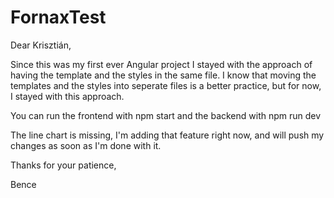 # FornaxTest

Dear Krisztián,

Since this was my first ever Angular project I stayed with the approach of having the template and the styles in the same file. I know that moving the templates and the styles into seperate files is a better practice, but for now, I stayed with this approach.

You can run the frontend with npm start and the backend with npm run dev

The line chart is missing, I'm adding that feature right now, and will push my changes as soon as I'm done with it.

Thanks for your patience,

Bence

